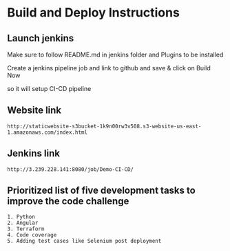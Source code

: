 

# Build and Deploy Instructions 

## Launch jenkins

Make sure to follow README.md in jenkins folder and Plugins to be installed

Create a jenkins pipeline job and link to github and save & click on Build Now

so it will setup CI-CD pipeline

## Website link

```
http://staticwebsite-s3bucket-1k9n00rw3v508.s3-website-us-east-1.amazonaws.com/index.html
```

## Jenkins link

```
http://3.239.228.141:8080/job/Demo-CI-CD/
```

## Prioritized list of five development tasks to improve the code challenge

```
1. Python
2. Angular
3. Terraform
4. Code coverage
5. Adding test cases like Selenium post deployment
```



